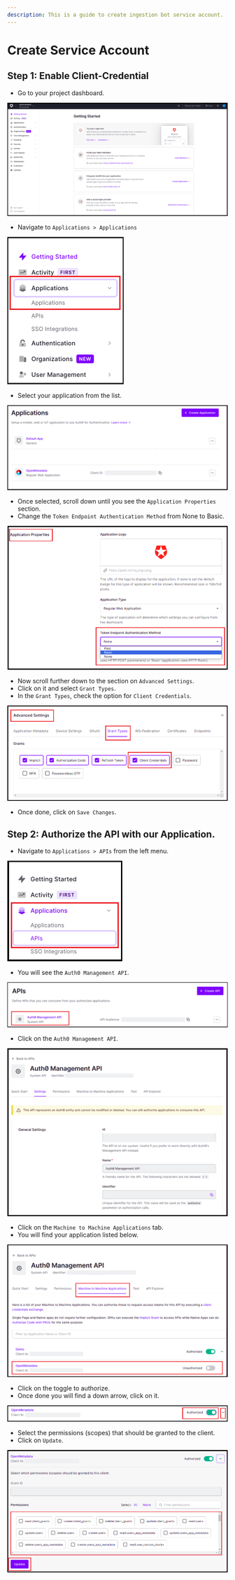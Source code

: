 ```yaml
---
description: This is a guide to create ingestion bot service account.
---
```


# Create Service Account

## Step 1: Enable Client-Credential

* Go to your project dashboard.

![](<../../../../.gitbook/assets/image (23) (1).png>)

* Navigate to `Applications > Applications`

![](<../../../../.gitbook/assets/image (80).png>)

* Select your application from the list.

![](<../../../.gitbook/assets/image (77).png>)

* Once selected, scroll down until you see the `Application Properties` section.
* Change the `Token Endpoint Authentication Method` from None to Basic.

![](<../../../.gitbook/assets/image (40).png>)

* Now scroll further down to the section on `Advanced Settings`.
* Click on it and select `Grant Types`.
* In the `Grant Types`, check the option for `Client Credentials`.

![](<../../../.gitbook/assets/image (46).png>)

* Once done, click on `Save Changes`.

## Step 2: Authorize the API with our Application.

* Navigate to `Applications > APIs` from the left menu.

![](<../../../.gitbook/assets/image (10).png>)

* You will see the `Auth0 Management API`.

![](<../../../.gitbook/assets/image (32) (2) (1) (1).png>)

* Click on the `Auth0 Management API`.

![](<../../../.gitbook/assets/image (62).png>)

* Click on the `Machine to Machine Applications` tab.
* You will find your application listed below.

![](<../../../.gitbook/assets/image (28).png>)

* Click on the toggle to authorize.
* Once done you will find a down arrow, click on it.

![](<../../../.gitbook/assets/image (82).png>)

* Select the permissions (scopes) that should be granted to the client.
* Click on `Update`.

![](<../../../.gitbook/assets/image (51).png>)
